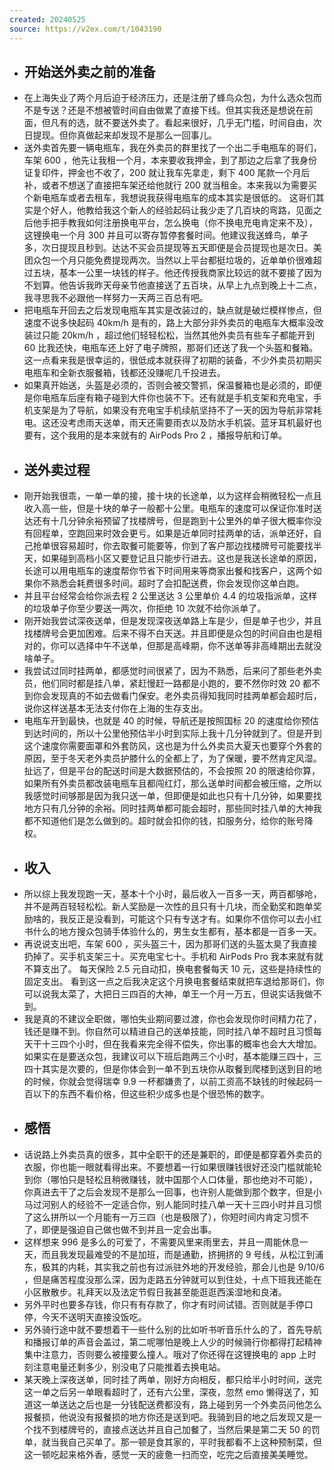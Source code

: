 ```yaml
---
created: 20240525
source: https://v2ex.com/t/1043190
---
```


- ## 开始送外卖之前的准备
- 在上海失业了两个月后迫于经济压力，还是注册了蜂鸟众包，为什么选众包而不是专送？还是不想被管时间自由做累了直接下线。但其实我还是想说在前面，但凡有的选，就不要送外卖了。看起来很好，几乎无门槛，时间自由，次日提现。但你真做起来却发现不是那么一回事儿。
- 送外卖首先要一辆电瓶车，我在外卖员的群里找了一个出二手电瓶车的哥们，车架 600 ，他先让我租一个月，本来要收我押金，到了那边之后拿了我身份证复印件，押金也不收了，200 就让我车先拿走，剩下 400 尾款一个月后补，或者不想送了直接把车架还给他就行 200 就当租金。本来我以为需要买个新电瓶车或者去租车，我想说我获得电瓶车的成本其实是很低的。 这哥们其实是个好人，他教给我这个新人的经验起码让我少走了几百块的弯路，见面之后他手把手教我如何注册换电平台，怎么换电（你不换电充电肯定来不及），这锂换电一个月 300 并且可以寄存暂停套餐时间。他建议我送蜂鸟，单子多，次日提现且秒到。达达不买会员提现等五天即便是会员提现也是次日。美团众包一个月只能免费提现两次。当然以上平台都挺垃圾的，近单单价很难超过五块，基本一公里一块钱的样子。他还传授我商家比较远的就不要接了因为不划算。他告诉我昨天母亲节他直接送了五百块，从早上九点到晚上十二点，我寻思我不必跟他一样努力一天两三百总有吧。
- 把电瓶车开回去之后发现电瓶车其实是改装过的，缺点就是破烂模样惨点，但速度不说多快起码 40km/h 是有的，路上大部分非外卖员的电瓶车大概率没改装过只能 20km/h ，超过他们轻轻松松，当然其他外卖员有些车子都能开到 60 比我还快，电瓶车还上好了电子牌照，那哥们还送了我一个头盔和餐箱。这一点看来我是很幸运的，很低成本就获得了初期的装备，不少外卖员初期买电瓶车和全新衣服餐箱，钱都还没赚呢几千投进去。
- 如果真开始送，头盔是必须的，否则会被交警抓，保温餐箱也是必须的，即便是你电瓶车后座有箱子碰到大件你也装不下。还有就是手机支架和充电宝，手机支架是为了导航，如果没有充电宝手机续航坚持不了一天的因为导航非常耗电。这还没考虑雨天送单，雨天还需要雨衣以及防水手机袋。蓝牙耳机最好也要有，这个我用的是本来就有的 AirPods Pro 2 ，播报导航和订单。
- ## 送外卖过程
- 刚开始我很乖，一单一单的接，接十块的长途单，以为这样会稍微轻松一点且收入高一些，但是十块的单子一般都十公里。电瓶车的速度可以保证你准时送达还有十几分钟余裕预留了找楼牌号，但是跑到十公里外的单子很大概率你没有回程单，空跑回来时效会更亏。如果是近单同时挂两单的话，派单还好，自己抢单很容易超时，你去取餐可能要等，你到了客户那边找楼牌号可能要找半天，如果碰到高档小区又要登记且只能步行进去。这也是我送长途单的原因，长途可以用电瓶车的速度帮你节省下时间用来等商家出餐和找客户，这两个如果你不熟悉会耗费很多时间。超时了会扣配送费，你会发现你这单白跑。
- 并且平台经常会给你派去程 2 公里送达 3 公里单价 4.4 的垃圾指派单，这样的垃圾单子你至少要送一两次，你拒绝 10 次就不给你派单了。
- 刚开始我尝试深夜送单，但是发现深夜送单路上车是少，但是单子也少，并且找楼牌号会更加困难。后来不得不白天送。并且即便是众包的时间自由也是相对的，你可以选择中午不送单，但那是高峰期，你不送单等非高峰期出去就没啥单子。
- 我尝试过同时挂两单，都感觉时间很紧了，因为不熟悉，后来问了那些老外卖员，他们同时都是挂八单，紧赶慢赶一路都是小跑的，要不然你时效 20 都不到你会发现真的不如去做看门保安。老外卖员得知我同时挂两单都会超时后，说你这样送基本无法支付你在上海的生存支出。
- 电瓶车开到最快，也就是 40 的时候，导航还是按照国标 20 的速度给你预估到达时间的，所以十公里他预估半小时到实际上我十几分钟就到了。但是开到这个速度你需要面罩和外套防风，这也是为什么外卖员大夏天也要穿个外套的原因，至于冬天老外卖员护膝什么的全都上了，为了保暖，要不然肯定风湿。扯远了，但是平台的配送时间是大数据预估的，不会按照 20 的限速给你算，如果所有外卖员都改装电瓶车且都闯红灯，那么送单时间都会被压缩，之所以我感觉时间够那是因为我只送一单，但即便是如此也只有十几分钟，如果要找地方只有几分钟的余裕。同时挂两单都可能会超时，那些同时挂八单的大神我都不知道他们是怎么做到的。超时就会扣你的钱，扣服务分，给你的账号降权。
- ## 收入
- 所以综上我发现跑一天，基本十个小时，最后收入一百多一天，两百都够呛，并不是两百轻轻松松。新人奖励是一次性的且只有十几块，而全勤奖和跑单奖励啥的，我反正是没看到，可能这个只有专送才有。如果你不信你可以去小红书什么的地方搜众包骑手体验什么的，男生女生都有，基本都是一百多一天。
- 再说说支出吧，车架 600 ，买头盔三十，因为那哥们送的头盔太臭了我直接扔掉了。买手机支架三十。买充电宝七十。手机和 AirPods Pro 我本来就有就不算支出了。 每天保险 2.5 元自动扣，换电套餐每天 10 元，这些是持续性的固定支出。 看到这一点之后我决定这个月换电套餐结束就把车退给那哥们，你可以说我太菜了，大把日三四百的大神，单王一个月一万五，但说实话我做不到。
- 我是真的不建议全职做，哪怕失业期间要过渡，你也会发现你时间精力花了，钱还是赚不到。你自然可以精进自己的送单技能，同时挂八单不超时且习惯每天干十三四个小时，但在我看来完全得不偿失，你出事的概率也会大大增加。 如果实在是要送众包，我建议可以下班后跑两三个小时，基本能赚三四十，三四十其实是次要的，但是你体会到一单不到五块你从取餐到爬楼到送到目的地的时候，你就会觉得瑞幸 9.9 一杯都嫌贵了，以前工资高不缺钱的时候起码一百以下的东西不看价格，但这些积少成多也是个很恐怖的数字。
- ## 感悟
- 话说路上外卖员真的很多，其中全职干的还是兼职的，即便是都穿着外卖员的衣服，你也能一眼就看得出来。不要想着一行如果很赚钱很好还没门槛就能轮到你（哪怕只是轻松且稍微赚钱，就中国那个人口体量，那也绝对不可能），你真进去干了之后会发现不是那么一回事，也许别人能做到那个数字，但是小马过河别人的经验不一定适合你，别人能同时挂八单一天十三四小时并且习惯了这么拼所以一个月能有一万三四（也是极限了），你短时间内肯定习惯不了，即便是强迫自己做也做不到并且一定会出事。
- 这样想来 996 是多么的可爱了，不需要风里来雨里去，并且一周能休息一天，而且我发现最难受的不是加班，而是通勤，挤拥挤的 9 号线，从松江到浦东，极其的内耗，其实我之前也有过派驻外地的开发经验，那会儿也是 9/10/6 ，但是痛苦程度没那么深，因为走路五分钟就可以到住处，十点下班我还能在小区散散步。礼拜天以及法定节假日我甚至能逛逛西溪湿地和良渚。
- 另外平时也要多存钱，你只有有存款了，你才有时间试错。否则就是手停口停，今天不送明天直接没饭吃。
- 另外骑行途中就不要想着干一些什么别的比如听书听音乐什么的了，首先导航和播报订单的声音会盖过，第二呢哪怕是晚上人少的时候骑行你都得打起精神集中注意力，否则要么被撞要么撞人。哦对了你还得在这锂换电的 app 上时刻注意电量还剩多少，别没电了只能推着去换电站。
- 某天晚上深夜送单，同时挂了两单，刚好方向相反，都只给半小时时间，送完这一单之后另一单眼看超时了，还有六公里，深夜，忽然 emo 懒得送了，知道这一单送达之后也是一分钱配送费都没有，路上碰到另一个外卖员问他怎么报餐损，他说没有报餐损的地方你还是送到吧。我骑到目的地之后发现又是一个找不到楼牌号的，直接点送达并且自己加餐了，当然后果是第二天 50 的罚单，就当我自己买单了。那一顿是食其家的，平时我都看不上这种预制菜，但这一顿吃起来格外香，感觉一天的疲惫一扫而空，吃完之后直接美美睡觉。